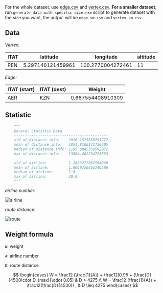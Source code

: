 For the whole dataset, use [edge.csv](edge.csv) and [vertex.csv](vertex.csv). **For a smaller dataset**, run `generate data with specific size.exe` script to generate dataset with the size you want, the output will be `edge_sm.csv` and `vertex_sm.csv`



## Data

*Vertex:*

| ITAT | latitude          | longitude         | altitude |
| ---- | ----------------- | ----------------- | -------- |
| PEN  | 5.297140121459961 | 100.2770004272461 | 11       |

*Edge:*

| ITAT (start) | ITAT (dest) | Weight            |
| ------------ | ----------- | ----------------- |
| AER          | KZN         | 0.667554408910309 |



## Statistic

```python
    """
    General Statistic Data
    -------------------------------------------
    std of distance info:    2020.1571858791772
    mean of distance info:   1851.8100171736605
    median of distance info: 1195.8845359502072
    max of distance info:    13804.402294725593
    
    std of airline:          1.2853277067594049
    mean of airline:         1.8069758652340586
    median of airline:       1.0
    max of airline:          20.0
    """
```

*airline number:*

![airline](pic/airline.png)

*route distance:*

![route](pic/route.png)

## Weight formula

`W`: weight

`A`: airline number

`D`: route distance

$$
\begin{cases} W = \frac12 (\frac{1}{A}) + \frac12(0.95 + (\frac{D}{4500\cdot D_{max}}\cdot 0.05) &  D > 4275  \\ 
W = \frac12 (\frac{1}{A}) + \frac12(\frac{D}{4500}) , & D \leq 4275 \end{cases}
$$
